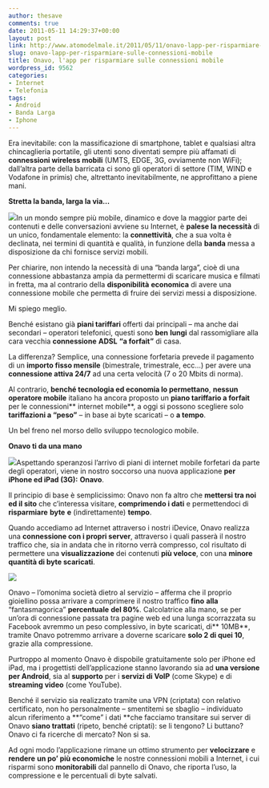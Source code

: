 ```yaml
---
author: thesave
comments: true
date: 2011-05-11 14:29:37+00:00
layout: post
link: http://www.atomodelmale.it/2011/05/11/onavo-lapp-per-risparmiare-sulle-connessioni-mobile/
slug: onavo-lapp-per-risparmiare-sulle-connessioni-mobile
title: Onavo, l'app per risparmiare sulle connessioni mobile
wordpress_id: 9562
categories:
- Internet
- Telefonia
tags:
- Android
- Banda Larga
- Iphone
---
```


Era inevitabile: con la massificazione di smartphone, tablet e qualsiasi altra chincaglieria portatile, gli utenti sono diventati sempre più affamati di **connessioni wireless mobili** (UMTS, EDGE, 3G, ovviamente non WiFi); dall’altra parte della barricata ci sono gli operatori di settore (TIM, WIND e Vodafone in primis) che, altrettanto inevitabilmente, ne approfittano a piene mani.

**Stretta la banda, larga la via…**

![](http://www.atomodelmale.it/wp-content/uploads/2011/05/onavo-privacy.jpg)In un mondo sempre più mobile, dinamico e dove la maggior parte dei contenuti e delle conversazioni avviene su Internet, è **palese la necessità** di un unico, fondamentale elemento: la **connettività**, che a sua volta è declinata, nei termini di quantità e qualità, in funzione della **banda** messa a disposizione da chi fornisce servizi mobili.

Per chiarire, non intendo la necessità di una “banda larga”, cioè di una connessione abbastanza ampia da permettermi di scaricare musica e filmati in fretta, ma al contrario della **disponibilità** **economica** di avere una connessione mobile che permetta di fruire dei servizi messi a disposizione.

Mi spiego meglio.

Benché esistano già **piani tariffari** offerti dai principali – ma anche dai secondari – operatori telefonici, questi sono **ben** **lungi** dal rassomigliare alla cara vecchia **connessione** **ADSL** **“a forfait”** di casa.

La differenza? Semplice, una connessione forfetaria prevede il pagamento di un **importo fisso mensile** (bimestrale, trimestrale, ecc…) per avere una **connessione attiva 24/7** ad una certa velocità (7 o 20 Mbits di norma).

Al contrario, **benché tecnologia ed economia lo permettano**, **nessun operatore mobile** italiano ha ancora proposto un **piano tariffario a forfait** per le connessioni** internet mobile**, a oggi si possono scegliere solo **tariffazioni a “peso”** – in base ai byte scaricati – o **a tempo**.

Un bel freno nel morso dello sviluppo tecnologico mobile.

**Onavo ti da una mano**

![](http://www.atomodelmale.it/wp-content/uploads/2011/05/Onavo-screen-200x300.png)Aspettando speranzosi l’arrivo di piani di internet mobile forfetari da parte degli operatori, viene in nostro soccorso una nuova applicazione **per iPhone ed iPad (3G):** **Onavo**.

Il principio di base è semplicissimo: Onavo non fa altro che **mettersi tra noi ed il sito** che c’interessa visitare, **comprimendo i dati** e permettendoci di **risparmiare** **byte** **e** (indirettamente) **tempo**.

Quando accediamo ad Internet attraverso i nostri iDevice, Onavo realizza una **connessione con i propri server**, attraverso i quali passerà il nostro traffico che, sia in andata che in ritorno verrà compresso, col risultato di permettere una **visualizzazione** dei contenuti **più veloce**, con una **minore quantità di byte scaricati**.

![](http://www.atomodelmale.it/wp-content/uploads/2011/05/Onavo-app-200x300.jpg)

Onavo – l’omonima società dietro al servizio – afferma che il proprio gioiellino possa arrivare a comprimere il nostro traffico **fino** **alla** “fantasmagorica” **percentuale** **del 80%**. Calcolatrice alla mano, se per un’ora di connessione passata tra pagine web ed una lunga scorrazzata su Facebook avremmo un peso complessivo, in byte scaricati, di** 10MB**, tramite Onavo potremmo arrivare a doverne scaricare **solo 2 di quei 10**, grazie alla compressione.

Purtroppo al momento Onavo è dispobile gratuitamente solo per iPhone ed iPad, ma i progettisti dell’applicazione stanno lavorando sia ad **una versione per Android**, sia al **supporto** per i **servizi di VoIP** (come Skype) e di **streaming video** (come YouTube).

Benché il servizio sia realizzato tramite una VPN (criptata) con relativo certificato, non ho personalmente – smentitemi se sbaglio – individuato alcun riferimento a **“come” i dati **che facciamo transitare sui server di Onavo **siano trattati** (ripeto, benché criptati): se li tengono? Li buttano? Onavo ci fa ricerche di mercato? Non si sa.

Ad ogni modo l’applicazione rimane un ottimo strumento per **velocizzare** e **rendere** **un po’ più economiche** le nostre connessioni mobili a Internet, i cui risparmi sono **monitorabili** dal pannello di Onavo, che riporta l’uso, la compressione e le percentuali di byte salvati.


